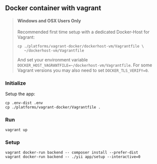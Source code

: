 Docker container with vagrant
-----------------------------


> #### Windows and OSX Users Only
> Recommended first time setup with a dedicated Docker-Host for Vagrant:
> ```
> cp ./platforms/vagrant-docker/dockerhost-vm/Vagrantfile \
>    ~/dockerhost-vm/Vagrantfile
> ```
> And set your environment variable `DOCKER_HOST_VAGRANTFILE=~/dockerhost-vm/Vagrantfile`.
> For some Vagrant versions you may also need to set `DOCKER_TLS_VERIFY=0`.

### Initialize

Setup the app:

    cp .env-dist .env
    cp ./platforms/vagrant-docker/Vagrantfile .

### Run

    vagrant up

### Setup

    vagrant docker-run backend -- composer install --prefer-dist
    vagrant docker-run backend -- ./yii app/setup --interactive=0
